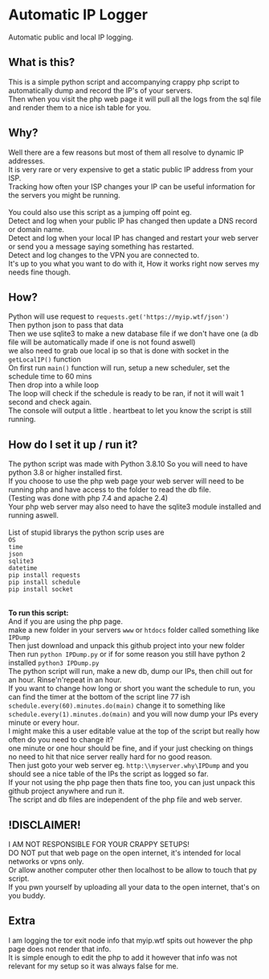 # Automatic IP Logger
Automatic public and local IP logging.

## What is this? ##
This is a simple python script and accompanying crappy php script to
automatically dump and record the IP's of your servers.<br>
Then when you visit the php web page it will pull all the logs from the sql file
and render them to a nice ish table for you.<br>

## Why? ##
Well there are a few reasons but most of them all resolve to dynamic IP addresses.<br>
It is very rare or very expensive to get a static public IP address from your ISP.<br>
Tracking how often your ISP changes your IP can be useful information for the servers you might be running.<br><br>
You could also use this script as a jumping off point eg.<br>
Detect and log when your public IP has changed then update a DNS record or domain name.<br>
Detect and log when your local IP has changed and restart your web server or send you a message saying something has restarted.<br>
Detect and log changes to the VPN you are connected to.<br>
It's up to you what you want to do with it, How it works right now serves my needs fine though.<br>

## How? ##
Python will use request to `requests.get('https://myip.wtf/json')`<br>
Then python json to pass that data<br>
Then we use sqlite3 to make a new database file if we don't have one (a db file will be automatically made if one is not found aswell)<br>
we also need to grab oue local ip so that is done with socket in the `getLocalIP()` function<br>
On first run `main()` function will run, setup a new scheduler, set the schedule time to 60 mins<br>
Then drop into a while loop<br>
The loop will check if the schedule is ready to be ran, if not it will wait 1 second and check again.<br>
The console will output a little . heartbeat to let you know the script is still running.<br>

## How do I set it up / run it? ##
The python script was made with Python 3.8.10 So you will need to have python 3.8 or higher installed first.<br>
If you choose to use the php web page your web server will need to be running php and have access to the folder
to read the db file.<br>(Testing was done with php 7.4 and apache 2.4)<br>
Your php web server may also need to have the sqlite3 module installed and running aswell.<br><br>
List of stupid librarys the python scrip uses are<br>
`OS`<br>
`time`<br>
`json`<br>
`sqlite3`<br>
`datetime`<br>
`pip install requests`<br>
`pip install schedule`<br>
`pip install socket`<br><br>

**To run this script:**<br>
And if you are using the php page.<br>
make a new folder in your servers `www` or `htdocs` folder called something like `IPDump`<br>
Then just download and unpack this github project into your new folder<br>
Then run `python IPDump.py` or if for some reason you still have python 2 installed `python3 IPDump.py`<br>
The python script will run, make a new db, dump our IPs, then chill out for an hour. Rinse'n'repeat in an hour.<br>
If you want to change how long or short you want the schedule to run, you can find the timer at the bottom of the script line 77 ish `schedule.every(60).minutes.do(main)` change it to something like `schedule.every(1).minutes.do(main)` and you will now dump your IPs every minute or every hour.<br>
I might make this a user editable value at the top of the script but really how often do you need to change it?<br>
one minute or one hour should be fine, and if your just checking on things no need to hit that nice server really hard for no good reason.<br>
Then just goto your web server eg. `http:\\myserver.why\IPDump` and you should see a nice table of the IPs the script as logged so far.<br>
If your not using the php page then thats fine too, you can just unpack this github project anywhere and run it.<br>
The script and db files are independent of the php file and web server.<br>

## !DISCLAIMER! ##
I AM NOT RESPONSIBLE FOR YOUR CRAPPY SETUPS!<br>
DO NOT put that web page on the open internet, it's intended for local networks or vpns only.<br>
Or allow another computer other then localhost to be allow to touch that py script.<br>
If you pwn yourself by uploading all your data to the open internet, that's on you buddy.

## Extra ##
I am logging the tor exit node info that myip.wtf spits out however the php page does not render that info.<br>
It is simple enough to edit the php to add it however that info was not relevant for my setup so it was always false for me.<br>
